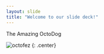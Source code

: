 ```yaml
---
layout: slide
title: "Welcome to our slide deck!"
---
```


The Amazing OctoDog

![octofez](https://octodex.github.com/images/octofez.png)
{: .center}
